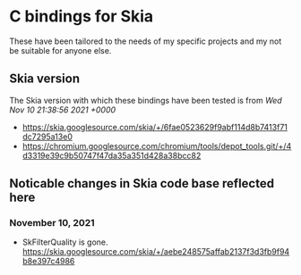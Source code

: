 # C bindings for Skia

These have been tailored to the needs of my specific projects and my not be suitable for anyone else.

## Skia version

The Skia version with which these bindings have been tested is from _Wed Nov 10 21:38:56 2021 +0000_
* https://skia.googlesource.com/skia/+/6fae0523629f9abf114d8b7413f71dc7295a13e0
* https://chromium.googlesource.com/chromium/tools/depot_tools.git/+/4d3319e39c9b50747f47da35a351d428a38bcc82

## Noticable changes in Skia code base reflected here

### November 10, 2021

* SkFilterQuality is gone. https://skia.googlesource.com/skia/+/aebe248575affab2137f3d3fb9f94b8e397c4986
